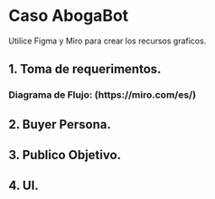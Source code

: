 # Caso AbogaBot

Utilice Figma y Miro para crear los recursos graficos.

## **1. Toma de requerimentos.**

<h3>Diagrama de Flujo: (https://miro.com/es/)</h3> 

## **2. Buyer Persona.**

## **3. Publico Objetivo.**

## **4. UI.**
